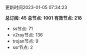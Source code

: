 更新时间2023-01-05 07:34:23

**总订阅: 45**
**总节点: 1001**
**有效节点: 218**
- ss节点: 71
- v2ray节点: 136
- trojan节点: 9
- ssr节点: 2

